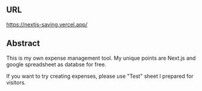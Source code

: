 ## URL

https://nextjs-saving.vercel.app/

## Abstract

This is my own expense management tool.
My unique points are Next.js and google spreadsheet as databse for free.

If you want to try creating expenses, please use "Test" sheet I prepared for visitors.